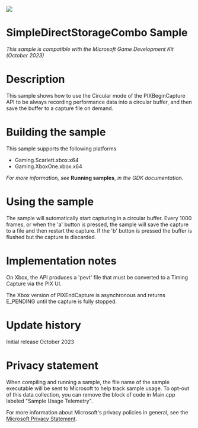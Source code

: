   ![](./media/image1.png)

#   SimpleDirectStorageCombo Sample

*This sample is compatible with the Microsoft Game Development Kit (October
2023)*

# Description

This sample shows how to use the Circular mode of the PIXBeginCapture API
to be always recording performance data into a circular buffer, and then save
the buffer to a capture file on demand.

# Building the sample

This sample supports the following platforms

-   Gaming.Scarlett.xbox.x64
-   Gaming.XboxOne.xbox.x64

*For more information, see* __Running samples__, *in the GDK documentation.*

# Using the sample

The sample will automatically start capturing in a circular buffer. 
Every 1000 frames, or when the 'a' button is pressed, the sample will 
save the capture to a file and then restart the capture. If the 'b' button
is pressed the buffer is flushed but the capture is discarded.

# Implementation notes

On Xbox, the API produces a 'pevt' file that must be converted to a Timing Capture
via the PIX UI.

The Xbox version of PIXEndCapture is asynchronous and returns E_PENDING until the
capture is fully stopped.

# Update history

Initial release October 2023

# Privacy statement

When compiling and running a sample, the file name of the sample
executable will be sent to Microsoft to help track sample usage. To
opt-out of this data collection, you can remove the block of code in
Main.cpp labeled "Sample Usage Telemetry".

For more information about Microsoft's privacy policies in general, see
the [Microsoft Privacy
Statement](https://privacy.microsoft.com/en-us/privacystatement/).
